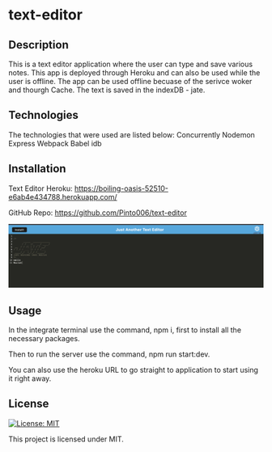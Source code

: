 # text-editor

## Description
This is a text editor application where the user can type and save various notes.  This app is deployed through Heroku and can also be used while the user is offline. The app can be used offline becuase of the serivce woker and thourgh Cache.  The text is saved in the indexDB - jate. 

## Technologies 
The technologies that were used are listed below: 
    Concurrently
    Nodemon
    Express
    Webpack
    Babel
    idb


## Installation

Text Editor Heroku:  https://boiling-oasis-52510-e6ab4e434788.herokuapp.com/

GitHub Repo: https://github.com/Pinto006/text-editor 

![Alt text](images/Screenshot.png)

## Usage

In the integrate terminal use the command, npm i, first to install all the necessary packages.  

Then to run the server use the command, npm run start:dev.

You can also use the heroku URL to go straight to application to start using it right away. 


## License

[![License: MIT](https://img.shields.io/badge/License-MIT-yellow.svg)](https://opensource.org/licenses/MIT)

This project is licensed under MIT.
